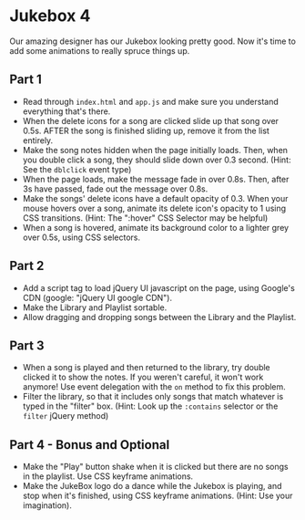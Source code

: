 # Jukebox 4

Our amazing designer has our Jukebox looking pretty good. Now it's time to add some animations to really spruce things up.

## Part 1
- Read through `index.html` and `app.js` and make sure you understand everything that's there.
- When the delete icons for a song are clicked slide up that song over 0.5s. AFTER the song is finished sliding up, remove it from the list entirely.
- Make the song notes hidden when the page initially loads. Then, when you double click a song, they should slide down over 0.3 second. (Hint: See the `dblclick` event type)
- When the page loads, make the message fade in over 0.8s. Then, after 3s have passed, fade out the message over 0.8s.
- Make the songs' delete icons have a default opacity of 0.3. When your mouse hovers over a song, animate its delete icon's opacity to 1 using CSS transitions. (Hint: The ":hover" CSS Selector may be helpful)
- When a song is hovered, animate its background color to a lighter grey over 0.5s, using CSS selectors.

## Part 2
- Add a script tag to load jQuery UI javascript on the page, using Google's CDN (google: "jQuery UI google CDN").
- Make the Library and Playlist sortable.
- Allow dragging and dropping songs between the Library and the Playlist.

## Part 3
- When a song is played and then returned to the library, try double clicked it to show the notes. If you weren't careful, it won't work anymore! Use event delegation with the `on` method to fix this problem.
- Filter the library, so that it includes only songs that match whatever is typed in the "filter" box. (Hint: Look up the `:contains` selector or the `filter` jQuery method)

## Part 4 - Bonus and Optional
- Make the "Play" button shake when it is clicked but there are no songs in the playlist. Use CSS keyframe animations.
- Make the JukeBox logo do a dance while the Jukebox is playing, and stop when it's finished, using CSS keyframe animations. (Hint: Use your imagination).